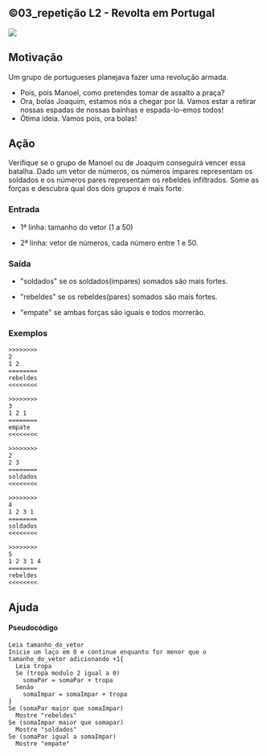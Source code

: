 ## ©03_repetição L2 - Revolta em Portugal


![](__capa.jpg)

## Motivação

Um grupo de portugueses planejava fazer uma revolução armada.

* Pois, pois Manoel, como pretendes tomar de assalto a praça?
* Ora, bolas Joaquim, estamos nós a chegar por lá. Vamos estar a retirar nossas espadas de nossas bainhas e espada-lo-emos todos!
* Ótima ideia. Vamos pois, ora bolas!

## Ação

Verifique se o grupo de Manoel ou de Joaquim conseguirá vencer essa batalha. Dado um vetor de números, os números ímpares representam os soldados e os números pares representam os rebeldes infiltrados. Some as forças e descubra qual dos dois grupos é mais forte.

### Entrada

* 1ª linha: tamanho do vetor (1 a 50)

* 2ª linha: vetor de números, cada número entre 1 e 50.

### Saída

* "soldados" se os soldados(impares) somados são mais fortes.

* "rebeldes" se os rebeldes(pares) somados são mais fortes.

* "empate" se ambas forças são iguais e todos morrerão.

### Exemplos

```
>>>>>>>>
2
1 2
========
rebeldes
<<<<<<<<

>>>>>>>>
3
1 2 1
========
empate
<<<<<<<<

>>>>>>>>
2
2 3
========
soldados
<<<<<<<<

>>>>>>>>
4
1 2 3 1
========
soldados
<<<<<<<<

>>>>>>>>
5
1 2 3 1 4
========
rebeldes
<<<<<<<<
```

## Ajuda
#### Pseudocódigo

```
Leia tamanho_do_vetor
Inicie um laço em 0 e continue enquanto for menor que o tamanho_do_vetor adicionando +1{
  Leia tropa
  Se (tropa modulo 2 igual a 0)
    somaPar = somaPar + tropa
  Senão 
    somaImpar = somaImpar + tropa
}
Se (somaPar maior que somaImpar) 
  Mostre "rebeldes"
Se (somaImpar maior que somapar)
  Mostre "soldados"
Se (somaPar igual a somaImpar)
  Mostre "empate"
```